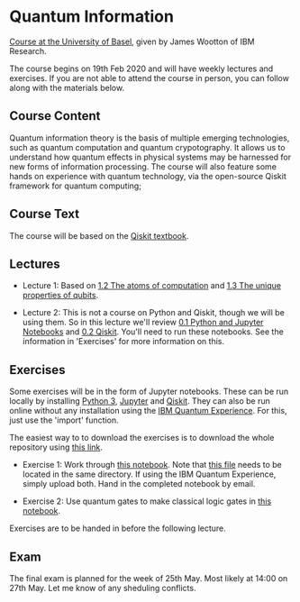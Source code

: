 # Quantum Information

[Course at the University of Basel](https://vorlesungsverzeichnis.unibas.ch/en/home?id=239410), given by James Wootton of IBM Research.

The course begins on 19th Feb 2020 and will have weekly lectures and exercises. If you are not able to attend the course in person, you can follow along with the materials below.

## Course Content

Quantum information theory is the basis of multiple emerging technologies, such as quantum computation and quantum crypotography. It allows us to understand how quantum effects in physical systems may be harnessed for new forms of information processing. The course will also feature some hands on experience with quantum technology, via the open-source Qiskit framework for quantum computing;

## Course Text

The course will be based on the [Qiskit textbook](https://qiskit.org/textbook/preface.html).

## Lectures

* Lecture 1: Based on [1.2 The atoms of computation](https://nbviewer.jupyter.org/github/quantumjim/Quantum-information-course-Basel/blob/master/qiskit-textbook/content/ch-states/atoms-computation.ipynb) and [1.3 The unique properties of qubits](https://nbviewer.jupyter.org/github/quantumjim/Quantum-information-course-Basel/blob/master/qiskit-textbook/content/ch-states/unique-properties-qubits.ipynb).

* Lecture 2: This is not a course on Python and Qiskit, though we will be using them. So in this lecture we'll review [0.1 Python and Jupyter Notebooks](qiskit-textbook/content/ch-prerequisites/python-and-jupyter-notebooks.ipynb) and [0.2 Qiskit](qiskit-textbook/content/ch-prerequisites/qiskit.ipynb). You'll need to run these notebooks. See the information in 'Exercises' for more information on this.

## Exercises

Some exercises will be in the form of Jupyter notebooks. These can be run locally by installing [Python 3](https://www.python.org/downloads/), [Jupyter](https://jupyter.org/) and [Qiskit](https://qiskit.org/). They can also be run online without any installation using the [IBM Quantum Experience](https://quantum-computing.ibm.com/jupyter/). For this, just use the 'import' function.

The easiest way to to download the exercises is to download the whole repository using [this link](https://github.com/quantumjim/Quantum-information-course-Basel/archive/master.zip).

* Exercise 1: Work through [this notebook](exercises/Hello_Qiskit.ipynb). Note that [this file](exercises/hello_quantum.py) needs to be located in the same directory. If using the IBM Quantum Experience, simply upload both. Hand in the completed notebook by email.

* Exercise 2: Use quantum gates to make classical logic gates in [this notebook](exercises/classical_logic_gates.ipynb).

Exercises are to be handed in before the following lecture.

## Exam

The final exam is planned for the week of 25th May. Most likely at 14:00 on 27th May. Let me know of any sheduling conflicts.